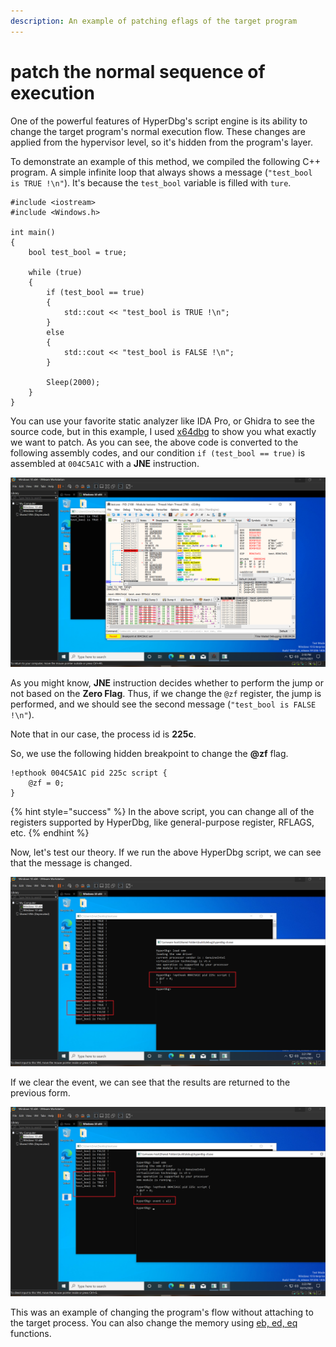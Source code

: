 ```yaml
---
description: An example of patching eflags of the target program
---
```


# patch the normal sequence of execution

One of the powerful features of HyperDbg's script engine is its ability to change the target program's normal execution flow. These changes are applied from the hypervisor level, so it's hidden from the program's layer.

To demonstrate an example of this method, we compiled the following C++ program. A simple infinite loop that always shows a message (`"test_bool is TRUE !\n"`). It's because the `test_bool` variable is filled with `ture`.

```clike
#include <iostream>
#include <Windows.h>

int main()
{
    bool test_bool = true;

	while (true)
	{
		if (test_bool == true)
		{
			std::cout << "test_bool is TRUE !\n";
		}
		else
		{
			std::cout << "test_bool is FALSE !\n";
		}

		Sleep(2000);
	}
}
```

You can use your favorite static analyzer like IDA Pro, or Ghidra to see the source code, but in this example, I used [x64dbg](https://x64dbg.com/) to show you what exactly we want to patch. As you can see, the above code is converted to the following assembly codes, and our condition `if (test_bool == true)` is assembled at `004C5A1C` with a **JNE** instruction.

![Assembly code of loop function](../../../.gitbook/assets/find-the-target-patch-address-x64dbg.PNG)

As you might know, **JNE** instruction decides whether to perform the jump or not based on the **Zero Flag**. Thus, if we change the `@zf` register, the jump is performed, and we should see the second message (`"test_bool is FALSE !\n"`).

Note that in our case, the process id is **225c**.

So, we use the following hidden breakpoint to change the **@zf** flag.

```clike
!epthook 004C5A1C pid 225c script {
	@zf = 0;
}
```

{% hint style="success" %}
In the above script, you can change all of the registers supported by HyperDbg, like general-purpose register, RFLAGS, etc.
{% endhint %}

Now, let's test our theory. If we run the above HyperDbg script, we can see that the message is changed.

![Applying the patch](../../../.gitbook/assets/patch-the-target-address.PNG)

If we clear the event, we can see that the results are returned to the previous form.

![Clearing the patch](../../../.gitbook/assets/clearing-the-patch-events.PNG)

This was an example of changing the program's flow without attaching to the target process. You can also change the memory using [eb, ed, eq](https://docs.hyperdbg.org/commands/scripting-language/functions/memory/eb-ed-eq) functions.

